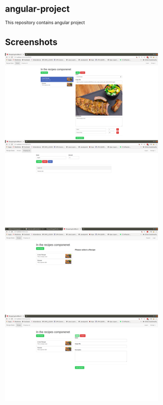 # angular-project
This repository contains angular project

# Screenshots

![](RecipeBook/src/assets/RecipeBook.png)
![](RecipeBook/src/assets/RecipeBook1.png)
![](RecipeBook/src/assets/RecipeBook2.png)
![](RecipeBook/src/assets/RecipeBook3.png)


